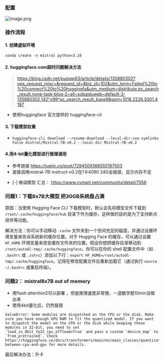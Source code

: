 
### 配置

![image.png](https://cdn.jsdelivr.net/gh/Thomas333333/MyPostImage/Images/20240306165307.png)


### 操作流程

#### 1. 创建虚拟环境 
```
conda create -n mistral python=3.10
```

#### 2. huggingface.com超时问题解决方法
>https://blog.csdn.net/puiopp63/article/details/135880302?ops_request_misc=&request_id=&biz_id=102&utm_term=Failed%20to%20connect%20to%20huggingfa&utm_medium=distribute.pc_search_result.none-task-blog-2~all~sobaiduweb~default-3-135880302.142^v99^pc_search_result_base9&spm=1018.2226.3001.4187

+ 使用huggingface 官方提供的 huggingface-cli


#### 3. 下载模型权重
+  `huggingface-cli download --resume-download --local-dir-use-symlinks False mistral/Mistral-7B-v0.2 --local-dir Mistral-7B-v0.2`

#### 4.用4-bit量化模型进行推理调用
+ 参考链接 https://juejin.cn/post/7294509366555197503
+ 直接调用mistral-7B-instruct-v0.2在1卡4090 24G会报错，显示内存不足

- [-] 微调模型
汇总： https://www.cvmart.net/community/detail/7558


### 问题1：下载8x7B大模型 把30GB系统盘占满

原因：当使用 Hugging Face CLI 下载模型时，默认会先将模型文件下载到 `/root/.cache/huggingface/hub` 目录下作为缓存，这样做的目的是为了支持断点续传等功能。

解决方法：你可以手动移动 `.cache` 文件夹到一个空间充足的磁盘，并通过设置环境变量来告诉系统新的缓存位置。对于 Hugging Face 的缓存，可以通过设置 `HF_HOME` 环境变量来改变缓存文件夹的位置。假设你想把缓存目录移动到 `/root/autodl-tmp/.cache/huggingface`，你可以在你的 shell 配置文件中（如 `.bashrc` 或 `.zshrc`）添加以下行：`export HF_HOME=/root/autodl-tmp/.cache/huggingface`。记得在修改配置文件后重新加载它（通过执行 `source ~/.bashrc` 或重启终端）。

### 问题2： mistral8x7B out of memory 
+ 用flash attention2可以部署 ，但是推理速度非常慢，一道数学题10min没做出来
+ 使用4bit量化后，仍然报错
```
ValueError: Some modules are dispatched on the CPU or the disk. Make sure you have enough GPU RAM to fit the quantized model. If you want to dispatch the model on the CPU or the disk while keeping these modules in 32-bit, you need to set `load_in_8bit_fp32_cpu_offload=True` and pass a custom `device_map` to `from_pretrained`. Check https://huggingface.co/docs/transformers/main/en/main_classes/quantization#offload-between-cpu-and-gpu for more details.
```

最后解决办法：升卡









